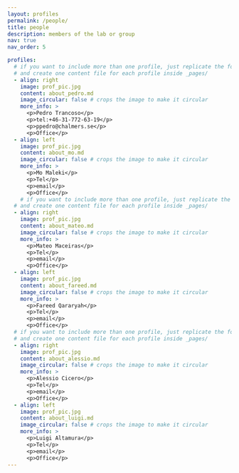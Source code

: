 ```yaml
---
layout: profiles
permalink: /people/
title: people
description: members of the lab or group
nav: true
nav_order: 5

profiles:
  # if you want to include more than one profile, just replicate the following block
  # and create one content file for each profile inside _pages/
  - align: right
    image: prof_pic.jpg
    content: about_pedro.md
    image_circular: false # crops the image to make it circular
    more_info: >
      <p>Pedro Trancoso</p>
      <p>tel:+46-31-772-63-19</p>
      <p>ppedro@chalmers.se</p>
      <p>Office</p>
  - align: left
    image: prof_pic.jpg
    content: about_mo.md
    image_circular: false # crops the image to make it circular
    more_info: >
      <p>Mo Maleki</p>
      <p>Tel</p>
      <p>email</p>
      <p>Office</p>
    # if you want to include more than one profile, just replicate the following block
  # and create one content file for each profile inside _pages/
  - align: right
    image: prof_pic.jpg
    content: about_mateo.md
    image_circular: false # crops the image to make it circular
    more_info: >
      <p>Mateo Maceiras</p>
      <p>Tel</p>
      <p>email</p>
      <p>Office</p>
  - align: left
    image: prof_pic.jpg
    content: about_fareed.md
    image_circular: false # crops the image to make it circular
    more_info: >
      <p>Fareed Qararyah</p>
      <p>Tel</p>
      <p>email</p>
      <p>Office</p>
  # if you want to include more than one profile, just replicate the following block
  # and create one content file for each profile inside _pages/
  - align: right
    image: prof_pic.jpg
    content: about_alessio.md
    image_circular: false # crops the image to make it circular
    more_info: >
      <p>Alessio Cicero</p>
      <p>Tel</p>
      <p>email</p>
      <p>Office</p>
  - align: left
    image: prof_pic.jpg
    content: about_luigi.md
    image_circular: false # crops the image to make it circular
    more_info: >
      <p>Luigi Altamura</p>
      <p>Tel</p>
      <p>email</p>
      <p>Office</p>
---
```

